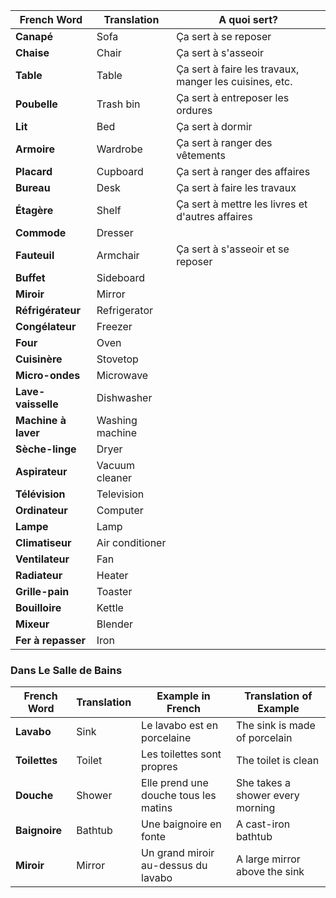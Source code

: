 
| French Word         | Translation     | A quoi sert?                                           |
| ------------------- | --------------- | ------------------------------------------------------ |
| **Canapé**          | Sofa            | Ça sert à se reposer                                   |
| **Chaise**          | Chair           | Ça sert à s'asseoir                                    |
| **Table**           | Table           | Ça sert à faire les travaux, manger les cuisines, etc. |
| **Poubelle**        | Trash bin       | Ça sert à entreposer les ordures                       |
| **Lit**             | Bed             | Ça sert à dormir                                       |
| **Armoire**         | Wardrobe        | Ça sert à ranger des vêtements                         |
| **Placard**         | Cupboard        | Ça sert à ranger des affaires                          |
| **Bureau**          | Desk            | Ça sert à faire les travaux                            |
| **Étagère**         | Shelf           | Ça sert à mettre les livres et d'autres affaires       |
| **Commode**         | Dresser         |                                                        |
| **Fauteuil**        | Armchair        | Ça sert à s'asseoir et se reposer                      |
| **Buffet**          | Sideboard       |                                                        |
| **Miroir**          | Mirror          |                                                        |
| **Réfrigérateur**   | Refrigerator    |                                                        |
| **Congélateur**     | Freezer         |                                                        |
| **Four**            | Oven            |                                                        |
| **Cuisinère**       | Stovetop        |                                                        |
| **Micro-ondes**     | Microwave       |                                                        |
| **Lave-vaisselle**  | Dishwasher      |                                                        |
| **Machine à laver** | Washing machine |                                                        |
| **Sèche-linge**     | Dryer           |                                                        |
| **Aspirateur**      | Vacuum cleaner  |                                                        |
| **Télévision**      | Television      |                                                        |
| **Ordinateur**      | Computer        |                                                        |
| **Lampe**           | Lamp            |                                                        |
| **Climatiseur**     | Air conditioner |                                                        |
| **Ventilateur**     | Fan             |                                                        |
| **Radiateur**       | Heater          |                                                        |
| **Grille-pain**     | Toaster         |                                                        |
| **Bouilloire**      | Kettle          |                                                        |
| **Mixeur**          | Blender         |                                                        |
| **Fer à repasser**  | Iron            |                                                        |
### Dans Le Salle de Bains
| French Word   | Translation | Example in French                     | Translation of Example           |
| ------------- | ----------- | ------------------------------------- | -------------------------------- |
| **Lavabo**    | Sink        | Le lavabo est en porcelaine           | The sink is made of porcelain    |
| **Toilettes** | Toilet      | Les toilettes sont propres            | The toilet is clean              |
| **Douche**    | Shower      | Elle prend une douche tous les matins | She takes a shower every morning |
| **Baignoire** | Bathtub     | Une baignoire en fonte                | A cast-iron bathtub              |
| **Miroir**    | Mirror      | Un grand miroir au-dessus du lavabo   | A large mirror above the sink    |